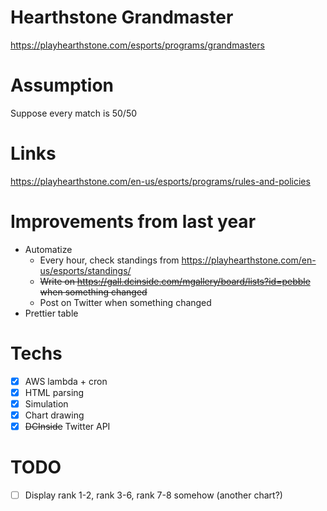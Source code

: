 # Hearthstone Grandmaster
https://playhearthstone.com/esports/programs/grandmasters

# Assumption
Suppose every match is 50/50

# Links
https://playhearthstone.com/en-us/esports/programs/rules-and-policies

# Improvements from last year
- Automatize
  - Every hour, check standings from https://playhearthstone.com/en-us/esports/standings/
  - ~~Write on https://gall.dcinside.com/mgallery/board/lists?id=pebble when something changed~~
  - Post on Twitter when something changed
- Prettier table

# Techs
- [x] AWS lambda + cron
- [x] HTML parsing
- [x] Simulation
- [x] Chart drawing
- [x] ~~DCInside~~ Twitter API

# TODO
- [ ] Display rank 1-2, rank 3-6, rank 7-8 somehow (another chart?)
